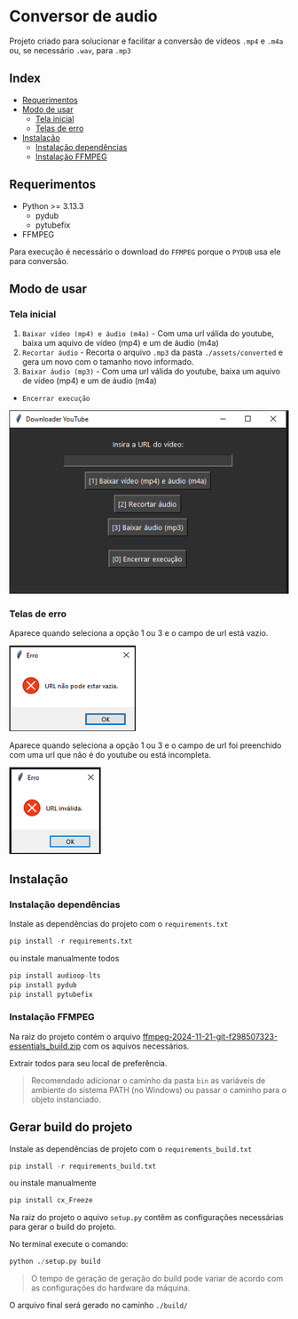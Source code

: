 # Conversor de audio 

Projeto criado para solucionar e facilitar a conversão de vídeos `.mp4` e `.m4a` ou, se necessário `.wav`, para `.mp3`


## Index

- [Requerimentos](#requerimentos)
- [Modo de usar](#modo-de-usar)
    - [Tela inicial](#tela-inicial)
    - [Telas de erro](#telas-de-erro)
- [Instalação](#instalação)
    - [Instalação dependências](#instalação-dependências)
    - [Instalação FFMPEG](#instalação-ffmpeg)

## Requerimentos
- Python >= 3.13.3
    - pydub
    - pytubefix
- FFMPEG

Para execução é necessário o download do `FFMPEG` porque o `PYDUB` usa ele para conversão.

## Modo de usar

### Tela inicial

1. `Baixar vídeo (mp4) e áudio (m4a)` - Com uma url válida do youtube, baixa um aquivo de vídeo (mp4) e um de áudio (m4a) 
1. `Recortar áudio` - Recorta o arquivo `.mp3` da pasta `./assets/converted` e gera um novo com o tamanho novo informado.
1. `Baixar áudio (mp3)` - Com uma url válida do youtube, baixa um aquivo de vídeo (mp4) e um de áudio (m4a)
- `Encerrar execução`

![tela-principal](./assets/img/tela-principal.png)


### Telas de erro

Aparece quando seleciona a opção 1 ou 3 e o campo de url está vazio.

![erro-url-nao-preenchida](./assets/img/erro-url-nao-preenchida.png)

Aparece quando seleciona a opção 1 ou 3 e o campo de url foi preenchido com uma url que não é do youtube ou está incompleta.

![erro-url-invalida](./assets/img/erro-url-invalida.png)


## Instalação

### Instalação dependências

Instale as dependências do projeto com o `requirements.txt`

~~~python
pip install -r requirements.txt
~~~

ou instale manualmente todos

~~~python
pip install audioop-lts
pip install pydub
pip install pytubefix
~~~


### Instalação FFMPEG

Na raiz do projeto contém o arquivo [ffmpeg-2024-11-21-git-f298507323-essentials_build.zip](ffmpeg-2024-11-21-git-f298507323-essentials_build.zip) com os aquivos necessários.

Extrair todos para seu local de preferência.

> Recomendado adicionar o caminho da pasta `bin` as variáveis de ambiente do sistema PATH (no Windows) ou passar o caminho para o objeto instanciado.

## Gerar build do projeto

Instale as dependências de projeto com o `requirements_build.txt`

~~~python
pip install -r requirements_build.txt
~~~

ou instale manualmente

~~~python
pip install cx_Freeze
~~~

Na raiz do projeto o aquivo `setup.py` contêm as configurações necessárias para gerar o build do projeto.

No terminal execute o comando:
~~~python
python ./setup.py build
~~~

> O tempo de geração de geração do build pode variar de acordo com as configurações do hardware da máquina.

O arquivo final será gerado no caminho `./build/`
